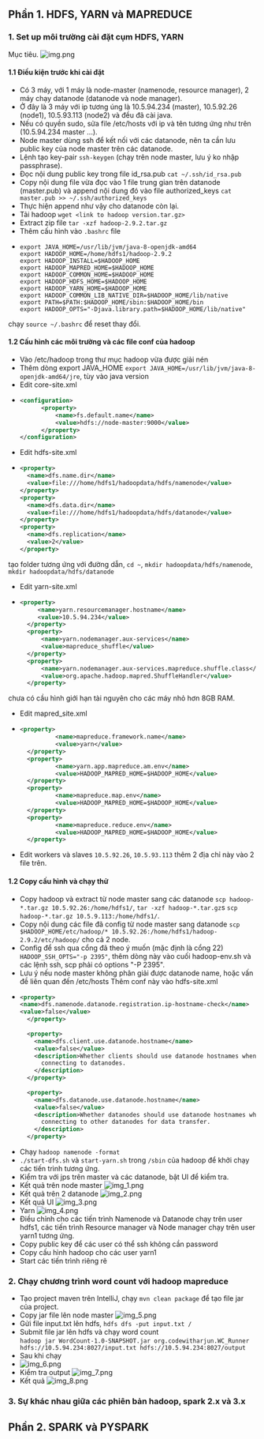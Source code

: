 ## Phần 1. HDFS, YARN và MAPREDUCE
### 1. Set up môi trường cài đặt cụm HDFS, YARN <br>
Mục tiêu.
![img.png](img.png) <br>
#### 1.1 Điều kiện trước khi cài đặt <br>
- Có 3 máy, với 1 máy là node-master (namenode, resource manager), 2 máy chạy datanode (datanode và node manager). <br>
- Ở đây là 3 máy với ip tương úng là 10.5.94.234 (master), 10.5.92.26 (node1), 10.5.93.113 (node2) và đều đã cài java.
- Nếu có quyền sudo, sửa file /etc/hosts với ip và tên tương ứng như trên (10.5.94.234 master ...).
- Node master dùng ssh để kết nối với các datanode, nên ta cần lưu public key của node master trên các datanode.
- Lệnh tạo key-pair `ssh-keygen` (chạy trên node master, lưu ý ko nhập passphrase).
- Đọc nội dung public key trong file id_rsa.pub `cat ~/.ssh/id_rsa.pub` 
- Copy nội dung file vừa đọc vào 1 file trung gian trên datanode (master.pub) và append nội dung đó vào file authorized_keys `cat master.pub >> ~/.ssh/authorized_keys` 
- Thực hiện append như vậy cho datanode còn lại.
- Tải hadoop `wget <link to hadoop version.tar.gz>`
- Extract zip file `tar -xzf hadoop-2.9.2.tar.gz`
- Thêm cấu hình vào `.bashrc` file <br>
- ``` 
  export JAVA_HOME=/usr/lib/jvm/java-8-openjdk-amd64
  export HADOOP_HOME=/home/hdfs1/hadoop-2.9.2
  export HADOOP_INSTALL=$HADOOP_HOME
  export HADOOP_MAPRED_HOME=$HADOOP_HOME
  export HADOOP_COMMON_HOME=$HADOOP_HOME
  export HADOOP_HDFS_HOME=$HADOOP_HOME
  export HADOOP_YARN_HOME=$HADOOP_HOME
  export HADOOP_COMMON_LIB_NATIVE_DIR=$HADOOP_HOME/lib/native
  export PATH=$PATH:$HADOOP_HOME/sbin:$HADOOP_HOME/bin
  export HADOOP_OPTS="-Djava.library.path=$HADOOP_HOME/lib/native"
chạy `source ~/.bashrc` để reset thay đổi.
#### 1.2 Cấu hình các môi trường và các file conf của hadoop
- Vào /etc/hadoop trong thư mục hadoop vừa được giải nén
- Thêm dòng export JAVA_HOME `export JAVA_HOME=/usr/lib/jvm/java-8-openjdk-amd64/jre`, tùy vào java version
- Edit core-site.xml <br>
- ```xml
  <configuration>
        <property>
            <name>fs.default.name</name>
            <value>hdfs://node-master:9000</value>
        </property>
  </configuration>
- Edit hdfs-site.xml <br>
- ```xml
  <property>
    <name>dfs.name.dir</name>
    <value>file:///home/hdfs1/hadoopdata/hdfs/namenode</value>
  </property>
  <property>
    <name>dfs.data.dir</name>
    <value>file:///home/hdfs1/hadoopdata/hdfs/datanode</value>
  </property>
  <property>
    <name>dfs.replication</name>
    <value>2</value>
  </property>
tạo folder tương ứng với đường dẫn, `cd ~`, `mkdir hadoopdata/hdfs/namenode`, `mkdir hadoopdata/hdfs/datanode`
- Edit yarn-site.xml
- ```xml
  <property>
       <name>yarn.resourcemanager.hostname</name>
       <value>10.5.94.234</value>
    </property>
    <property>
        <name>yarn.nodemanager.aux-services</name>
        <value>mapreduce_shuffle</value>
    </property>
    <property>
        <name>yarn.nodemanager.aux-services.mapreduce.shuffle.class</name>
        <value>org.apache.hadoop.mapred.ShuffleHandler</value>
    </property>
chưa có cầu hình giới hạn tài nguyên cho các máy nhỏ hơn 8GB RAM.
- Edit mapred_site.xml
- ```xml
  <property>
            <name>mapreduce.framework.name</name>
            <value>yarn</value>
    </property>
    <property>
            <name>yarn.app.mapreduce.am.env</name>
            <value>HADOOP_MAPRED_HOME=$HADOOP_HOME</value>
    </property>
    <property>
            <name>mapreduce.map.env</name>
            <value>HADOOP_MAPRED_HOME=$HADOOP_HOME</value>
    </property>
    <property>
            <name>mapreduce.reduce.env</name>
            <value>HADOOP_MAPRED_HOME=$HADOOP_HOME</value>
    </property> 
- Edit workers và slaves
`10.5.92.26`, `10.5.93.113` thêm 2 địa chỉ này vào 2 file trên.
#### 1.2 Copy cấu hình và chạy thử
- Copy hadoop và extract từ node master sang các datanode
`scp hadoop-*.tar.gz 10.5.92.26:/home/hdfs1/`, `tar -xzf hadoop-*.tar.gz`s
`scp hadoop-*.tar.gz 10.5.9.113:/home/hdfs1/`.
- Copy nội dung các file đã config từ node master sang datanode
`scp $HADOOP_HOME/etc/hadoop/* 10.5.92.26:/home/hdfs1/hadoop-2.9.2/etc/hadoop/` cho cả 2 node.
- Config để ssh qua cổng đã theo ý muốn (mặc định là cổng 22)
`HADOOP_SSH_OPTS="-p 2395"`, thêm dòng này vào cuối hadoop-env.sh và các lệnh ssh, scp phải có options "-P 2395".
- Lưu ý nếu node master không phân giải được datanode name, hoặc vấn đề liên quan đến /etc/hosts
Thêm conf này vào hdfs-site.xml
- ```xml
  <property>
  <name>dfs.namenode.datanode.registration.ip-hostname-check</name>
  <value>false</value>
    </property>
    
    <property>
      <name>dfs.client.use.datanode.hostname</name>
      <value>false</value>
      <description>Whether clients should use datanode hostnames when
        connecting to datanodes.
      </description>
    </property>
    
    <property>
      <name>dfs.datanode.use.datanode.hostname</name>
      <value>false</value>
      <description>Whether datanodes should use datanode hostnames when
        connecting to other datanodes for data transfer.
      </description>
    </property>
- Chạy `hadoop namenode -format`
- `./start-dfs.sh` và `start-yarn.sh` trong `/sbin` của hadoop để khởi chạy các tiến trình tương ứng.
- Kiểm tra với jps trên master và các datanode, bật UI để kiểm tra.
- Kết quả trên node master
![img_1.png](img_1.png) <br>
- Kết quả trên 2 datanode
![img_2.png](img_2.png) <br>
- Kết quả UI
![img_3.png](img_3.png)
- Yarn
![img_4.png](img_4.png)
- Điều chỉnh cho các tiến trình Namenode và Datanode chạy trên user hdfs1, các tiến trình Resource manager và Node manager chạy trên user yarn1 tương ứng. <br>
- Copy public key để các user có thể ssh không cần password
- Copy cấu hình hadoop cho các user yarn1
- Start các tiến trình riêng rẽ
### 2. Chạy chương trình word count với hadoop mapreduce <br>
- Tạo project maven trên IntelliJ, chạy `mvn clean package` để tạo file jar của project.
- Copy jar file lên node master ![img_5.png](img_5.png) <br>
- Gửi file input.txt lên hdfs, `hdfs dfs -put input.txt /`
- Submit file jar lên hdfs và chạy word count<br> `hadoop jar WordCount-1.0-SNAPSHOT.jar org.codewitharjun.WC_Runner hdfs://10.5.94.234:8027/input.txt hdfs://10.5.94.234:8027/output`
- Sau khi chạy 
- ![img_6.png](img_6.png)
- Kiểm tra output ![img_7.png](img_7.png)
- Kết quả
![img_8.png](img_8.png)
### 3. Sự khác nhau giữa các phiên bản hadoop, spark 2.x và 3.x <br>

## Phần 2. SPARK và PYSPARK <br>
